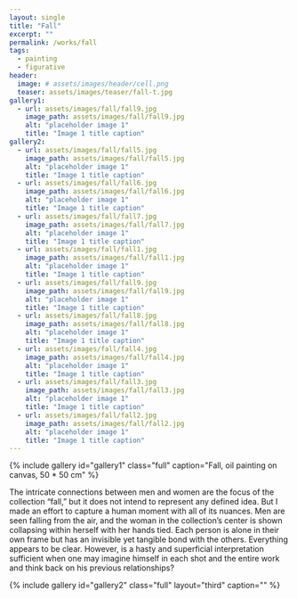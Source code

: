```yaml
---
layout: single
title: "Fall"
excerpt: ""
permalink: /works/fall
tags:
  - painting
  - figurative
header:
  image: # assets/images/header/cell.png
  teaser: assets/images/teaser/fall-t.jpg 
gallery1:
  - url: assets/images/fall/fall9.jpg
    image_path: assets/images/fall/fall9.jpg
    alt: "placeholder image 1"
    title: "Image 1 title caption"
gallery2:
  - url: assets/images/fall/fall5.jpg
    image_path: assets/images/fall/fall5.jpg
    alt: "placeholder image 1"
    title: "Image 1 title caption"
  - url: assets/images/fall/fall6.jpg
    image_path: assets/images/fall/fall6.jpg
    alt: "placeholder image 1"
    title: "Image 1 title caption"
  - url: assets/images/fall/fall7.jpg
    image_path: assets/images/fall/fall7.jpg
    alt: "placeholder image 1"
    title: "Image 1 title caption"
  - url: assets/images/fall/fall1.jpg
    image_path: assets/images/fall/fall1.jpg
    alt: "placeholder image 1"
    title: "Image 1 title caption"
  - url: assets/images/fall/fall9.jpg
    image_path: assets/images/fall/fall9.jpg
    alt: "placeholder image 1"
    title: "Image 1 title caption"
  - url: assets/images/fall/fall8.jpg
    image_path: assets/images/fall/fall8.jpg
    alt: "placeholder image 1"
    title: "Image 1 title caption"
  - url: assets/images/fall/fall4.jpg
    image_path: assets/images/fall/fall4.jpg
    alt: "placeholder image 1"
    title: "Image 1 title caption"
  - url: assets/images/fall/fall3.jpg
    image_path: assets/images/fall/fall3.jpg
    alt: "placeholder image 1"
    title: "Image 1 title caption"
  - url: assets/images/fall/fall2.jpg
    image_path: assets/images/fall/fall2.jpg
    alt: "placeholder image 1"
    title: "Image 1 title caption"
---
```


{% include gallery id="gallery1" class="full" caption="Fall, oil painting on canvas, 50 * 50 cm" %}


The intricate connections between men and women are the focus of the collection “fall,” but it does not intend to represent any defined idea. But I made an effort to capture a human moment with all of its nuances. Men are seen falling from the air, and the woman in the collection’s center is shown collapsing within herself with her hands tied. Each person is alone in their own frame but has an invisible yet tangible bond with the others. 
Everything appears to be clear. However, is a hasty and superficial interpretation sufficient when one may imagine himself in each shot and the entire work and think back on his previous relationships?


{% include gallery id="gallery2" class="full" layout="third" caption="" %}
